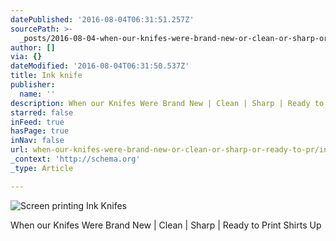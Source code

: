 ```yaml
---
datePublished: '2016-08-04T06:31:51.257Z'
sourcePath: >-
  _posts/2016-08-04-when-our-knifes-were-brand-new-or-clean-or-sharp-or-ready-to-pr.md
author: []
via: {}
dateModified: '2016-08-04T06:31:50.537Z'
title: Ink knife
publisher:
  name: ''
description: When our Knifes Were Brand New | Clean | Sharp | Ready to Print Shirts Up
starred: false
inFeed: true
hasPage: true
inNav: false
url: when-our-knifes-were-brand-new-or-clean-or-sharp-or-ready-to-pr/index.html
_context: 'http://schema.org'
_type: Article

---
```

![Screen printing Ink Knifes](https://the-grid-user-content.s3-us-west-2.amazonaws.com/fa03a220-006f-4156-9ceb-7485bb7499b6.jpg)

When our Knifes Were Brand New | Clean | Sharp | Ready to Print Shirts Up